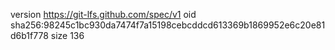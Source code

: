 version https://git-lfs.github.com/spec/v1
oid sha256:98245c1bc930da7474f7a15198cebcddcd613369b1869952e6c20e81d6b1f778
size 136
